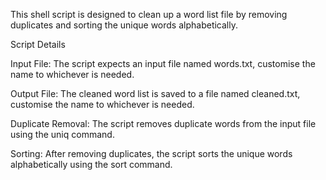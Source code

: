 This shell script is designed to clean up a word list file by removing duplicates and sorting the unique words alphabetically.

Script Details

Input File: The script expects an input file named words.txt, customise the name to whichever is needed.

Output File: The cleaned word list is saved to a file named cleaned.txt, customise the name to whichever is needed.

Duplicate Removal: The script removes duplicate words from the input file using the uniq command.

Sorting: After removing duplicates, the script sorts the unique words alphabetically using the sort command.
